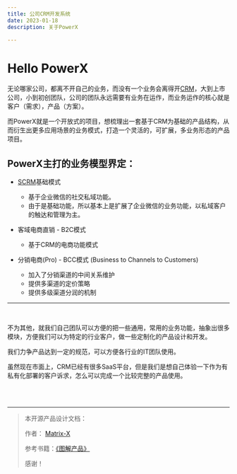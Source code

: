 ```yaml
---
title: 公司CRM开发系统
date: 2023-01-18
description: 关于PowerX

---
```


# Hello PowerX

无论哪家公司，都离不开自己的业务，而没有一个业务会离得开[CRM](https://baike.baidu.com/item/客户关系管理/254554?fromtitle=CRM&fromid=165070&fr=aladdin)，大到上市公司，小到初创团队，公司的团队永远需要有业务在运作，而业务运作的核心就是客户（需求），产品（方案）。


而PowerX就是一个开放式的项目，想梳理出一套基于CRM为基础的产品结构，从而衍生出更多应用场景的业务模式，打造一个灵活的，可扩展，多业务形态的产品项目。

## PowerX主打的业务模型界定：
* [SCRM](https://www.woshipm.com/it/4281421.html)基础模式
    * 基于企业微信的社交私域功能。
    * 由于是基础功能，所以基本上是扩展了企业微信的业务功能，以私域客户的触达和管理为主。


* 客域电商直销 - B2C模式
    * 基于CRM的电商功能模式

* 分销电商(Pro) - BCC模式 (Business to Channels to Customers)
    * 加入了分销渠道的中间关系维护
    * 提供多渠道的定价策略
    * 提供多级渠道分润的机制

---
<br>

不为其他，就我们自己团队可以方便的把一些通用，常用的业务功能，抽象出很多模块，方便我们可以为特定的行业客户，做一些定制化的产品设计和开发。


我们力争产品达到一定的规范，可以方便各行业的IT团队使用。

虽然现在市面上，CRM已经有很多SaaS平台，但是我们是想自己体验一下作为有私有化部署的客户诉求，怎么可以完成一个比较完整的产品使用。

<br><br>

---

> 本开源产品设计文档：
>
> 作者： [Matrix-X](https://github.com/ArtisanCloud) 
> 
> 参考书籍：[《图解产品》](https://blog.csdn.net/broadview2006/article/details/120777491)
> 
> 感谢！